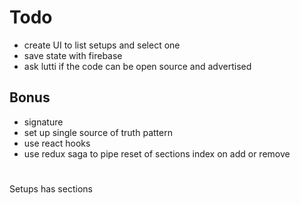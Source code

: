 # Todo
* create UI to list setups and select one
* save state with firebase
* ask lutti if the code can be open source and advertised

## Bonus

* signature
* set up single source of truth pattern
* use react hooks
* use redux saga to pipe reset of sections index on add or remove

#
Setups has sections